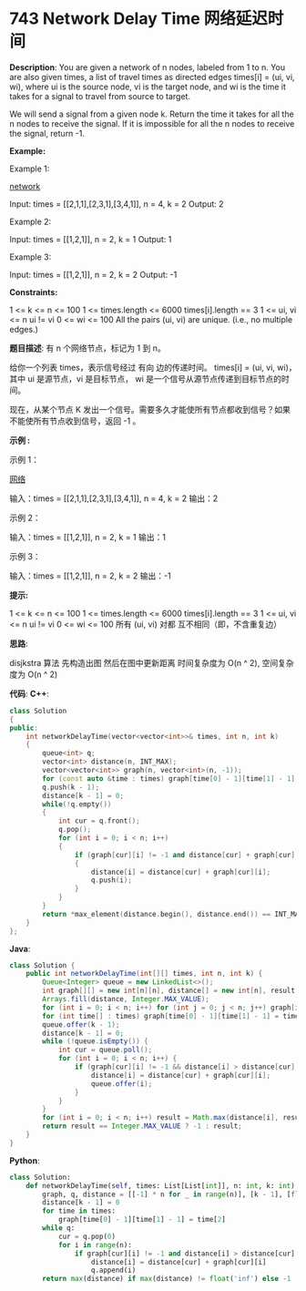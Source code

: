 # 743 Network Delay Time 网络延迟时间

__Description__:
You are given a network of n nodes, labeled from 1 to n. You are also given times, a list of travel times as directed edges times[i] = (ui, vi, wi), where ui is the source node, vi is the target node, and wi is the time it takes for a signal to travel from source to target.

We will send a signal from a given node k. Return the time it takes for all the n nodes to receive the signal. If it is impossible for all the n nodes to receive the signal, return -1.

__Example:__

Example 1:

[network](https://assets.leetcode.com/uploads/2019/05/23/931_example_1.png)

Input: times = [[2,1,1],[2,3,1],[3,4,1]], n = 4, k = 2
Output: 2

Example 2:

Input: times = [[1,2,1]], n = 2, k = 1
Output: 1

Example 3:

Input: times = [[1,2,1]], n = 2, k = 2
Output: -1

__Constraints:__

1 <= k <= n <= 100
1 <= times.length <= 6000
times[i].length == 3
1 <= ui, vi <= n
ui != vi
0 <= wi <= 100
All the pairs (ui, vi) are unique. (i.e., no multiple edges.)

__题目描述__:
有 n 个网络节点，标记为 1 到 n。

给你一个列表 times，表示信号经过 有向 边的传递时间。 times[i] = (ui, vi, wi)，其中 ui 是源节点，vi 是目标节点， wi 是一个信号从源节点传递到目标节点的时间。

现在，从某个节点 K 发出一个信号。需要多久才能使所有节点都收到信号？如果不能使所有节点收到信号，返回 -1 。

__示例 :__

示例 1：

[网络](https://assets.leetcode.com/uploads/2019/05/23/931_example_1.png)

输入：times = [[2,1,1],[2,3,1],[3,4,1]], n = 4, k = 2
输出：2

示例 2：

输入：times = [[1,2,1]], n = 2, k = 1
输出：1

示例 3：

输入：times = [[1,2,1]], n = 2, k = 2
输出：-1

__提示:__

1 <= k <= n <= 100
1 <= times.length <= 6000
times[i].length == 3
1 <= ui, vi <= n
ui != vi
0 <= wi <= 100
所有 (ui, vi) 对都 互不相同（即，不含重复边）

__思路__:

disjkstra 算法
先构造出图
然后在图中更新距离
时间复杂度为 O(n ^ 2), 空间复杂度为 O(n ^ 2)

__代码__:
__C++__:

```C++
class Solution 
{
public:
    int networkDelayTime(vector<vector<int>>& times, int n, int k) 
    {
        queue<int> q;
        vector<int> distance(n, INT_MAX);
        vector<vector<int>> graph(n, vector<int>(n, -1));
        for (const auto &time : times) graph[time[0] - 1][time[1] - 1] = time[2];
        q.push(k - 1);
        distance[k - 1] = 0;
        while(!q.empty())
        {
            int cur = q.front();
            q.pop();
            for (int i = 0; i < n; i++)
            {
                if (graph[cur][i] != -1 and distance[cur] + graph[cur][i] < distance[i])
                {
                    distance[i] = distance[cur] + graph[cur][i];
                    q.push(i);
                }
            }
        }
        return *max_element(distance.begin(), distance.end()) == INT_MAX ? -1 : *max_element(distance.begin(), distance.end());
    }
};
```

__Java__:

```Java
class Solution {
    public int networkDelayTime(int[][] times, int n, int k) {
        Queue<Integer> queue = new LinkedList<>();
        int graph[][] = new int[n][n], distance[] = new int[n], result = 0;
        Arrays.fill(distance, Integer.MAX_VALUE);
        for (int i = 0; i < n; i++) for (int j = 0; j < n; j++) graph[i][j] = -1;
        for (int time[] : times) graph[time[0] - 1][time[1] - 1] = time[2];
        queue.offer(k - 1);
        distance[k - 1] = 0;
        while (!queue.isEmpty()) {
            int cur = queue.poll();
            for (int i = 0; i < n; i++) {
                if (graph[cur][i] != -1 && distance[i] > distance[cur] + graph[cur][i]) {
                    distance[i] = distance[cur] + graph[cur][i];
                    queue.offer(i);
                }
            }
        }
        for (int i = 0; i < n; i++) result = Math.max(distance[i], result);
        return result == Integer.MAX_VALUE ? -1 : result;
    }
}
```

__Python__:

```Python
class Solution:
    def networkDelayTime(self, times: List[List[int]], n: int, k: int) -> int:
        graph, q, distance = [[-1] * n for _ in range(n)], [k - 1], [float('inf')] * n
        distance[k - 1] = 0
        for time in times:
            graph[time[0] - 1][time[1] - 1] = time[2]
        while q:
            cur = q.pop(0)
            for i in range(n):
                if graph[cur][i] != -1 and distance[i] > distance[cur] + graph[cur][i]:
                    distance[i] = distance[cur] + graph[cur][i]
                    q.append(i)
        return max(distance) if max(distance) != float('inf') else -1
```
